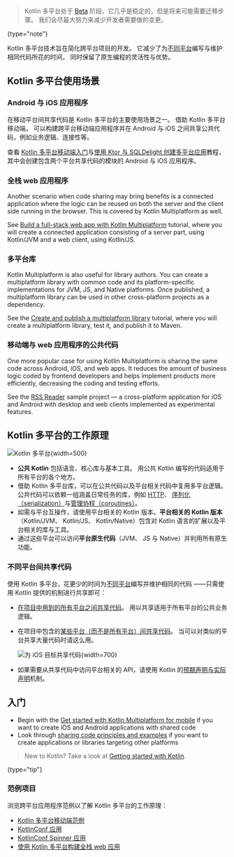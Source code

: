 [//]: # (title: Kotlin 多平台)
[//]: # (description: Kotlin Multiplatform allows creating cross-platform apps for desktop, web, and mobile devices.
Share application logic while keeping native user experience.)

> Kotlin 多平台处于 [Beta](components-stability.md) 阶段。它几乎是稳定的，但是将来可能需要迁移步骤。
> 我们会尽最大努力来减少开发者需要做的变更。
>
{type="note"}

Kotlin 多平台技术旨在简化跨平台项目的开发。 它减少了为<!--
-->[不同平台](#kotlin-多平台使用场景)编写与维护相同代码所花的时间，
同时保留了原生编程的灵活性与优势。 

## Kotlin 多平台使用场景

### Android 与 iOS 应用程序

在移动平台间共享代码是 Kotlin 多平台的主要使用场景之一。 借助 Kotlin 多平台移动端，
可以构建跨平台移动端应用程序并在 Android 与 iOS 之间共享公共代码，例如业务逻辑、连接性<!--
-->等。

查看 [Kotlin 多平台移动端入门](multiplatform-mobile-getting-started.md)与<!--
-->[使用 Ktor 与 SQLDelight 创建多平台应用](multiplatform-mobile-ktor-sqldelight.md)教程，
其中会创建包含两个平台共享代码的模块的 Android 与 iOS 应用程序。

### 全栈 web 应用程序

Another scenario when code sharing may bring benefits is a connected application where the logic can be
reused on both the server and the client side running in the browser. This is covered by Kotlin
Multiplatform as well.

See [Build a full-stack web app with Kotlin Multiplatform](multiplatform-full-stack-app.md)
tutorial, where you will create a connected application consisting of a server part, using Kotlin/JVM and a web client,
using Kotlin/JS.

### 多平台库

Kotlin Multiplatform is also useful for library authors. You can create a multiplatform library with common code and its
platform-specific implementations for JVM, JS, and Native platforms. Once published, a multiplatform library can be used
in other cross-platform projects as a dependency.

See the [Create and publish a multiplatform library](multiplatform-library.md) tutorial, where you will create
a multiplatform library, test it, and publish it to Maven.

### 移动端与 web 应用程序的公共代码

One more popular case for using Kotlin Multiplatform is sharing the same code across Android, iOS, and web apps. It
reduces the amount of business logic coded by frontend developers and helps implement products more efficiently,
decreasing the coding and testing efforts.

See the [RSS Reader](https://github.com/Kotlin/kmm-production-sample/tree/c6a0d9182802490d17729ae634fb59268f68a447) sample
project — a cross-platform application for iOS and Android with desktop and web clients implemented as experimental features.

## Kotlin 多平台的工作原理

![Kotlin 多平台](kotlin-multiplatform.png){width=500}

* **公共 Kotlin** 包括语言、核心库与基本工具。 用公共 Kotlin 编写的代码适用于<!-- 
-->所有平台的各个地方。
* 借助 Kotlin 多平台库，可以在公共代码以及平台相关代码中复用多平台逻辑。
公共代码可以依赖一组涵盖日常任务的库，例如 [HTTP](https://ktor.io/clients/http-client/multiplatform.html)、 [序列化（serialization）](https://github.com/Kotlin/kotlinx.serialization)与<!--
-->[管理协程（coroutines）](https://github.com/Kotlin/kotlinx.coroutines)。
* 如需与平台互操作，请使用平台相关的 Kotlin 版本。**平台相关的 Kotlin 版本** 
（Kotlin/JVM、 Kotlin/JS、 Kotlin/Native）包含对 Kotlin 语言的扩展以及平台相关的库与工具。 
* 通过这些平台可以访问**平台原生代码**（JVM、 JS 与 Native）并利用所有原生<!--
-->功能。

### 不同平台间共享代码

使用 Kotlin 多平台，花更少的时间为[不同平台](multiplatform-dsl-reference.md#目标)编写并维护相同的代码
——只需使用 Kotlin 提供的机制进行共享即可：

* [在项目中用到的所有平台之间共享代码](multiplatform-share-on-platforms.md#对所有平台共享代码)。 用以共享适用于<!--
-->所有平台的公共业务逻辑。
* 在项目中包含的[某些平台（而不是所有平台）间共享代码](multiplatform-share-on-platforms.md#对相似平台共享代码)。 当<!--
-->可以对类似的平台共享大量代码时请这么用。 

    ![为 iOS 目标共享代码](kotlin-multiplatform-hierarchical-structure.svg){width=700}

* 如果需要从共享代码中访问平台相关的 API，请使用 Kotlin 的<!--
-->[预期声明与实际声明](multiplatform-connect-to-apis.md)机制。

## 入门

* Begin with the [Get started with Kotlin Multiplatform for mobile](multiplatform-mobile-getting-started.md) if you want to create iOS and Android applications with shared code
* Look through [sharing code principles and examples](multiplatform-share-on-platforms.md) if you want to create applications or libraries targeting other platforms

> New to Kotlin? Take a look at [Getting started with Kotlin](getting-started.md).
>
{type="tip"}

### 范例项目

浏览跨平台应用程序范例以了解 Kotlin 多平台的工作原理：

* [Kotlin 多平台移动端范例](multiplatform-mobile-samples.md)
* [KotlinConf 应用](https://github.com/JetBrains/kotlinconf-app)
* [KotlinConf Spinner 应用](https://github.com/jetbrains/kotlinconf-spinner)
* [使用 Kotlin 多平台构建全栈 web 应用](multiplatform-full-stack-app.md)
